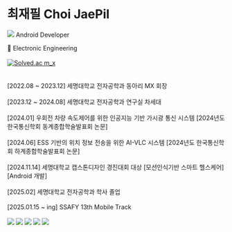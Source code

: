 # 최재필 Choi JaePil

<img src="https://img.shields.io/badge/android-3DDC84?style=flat-square&logo=android&logoColor=black"/> Android Developer  

 📝 Electronic Engineering
 <br>
<br>
[![Solved.ac m_x](http://mazassumnida.wtf/api/v2/generate_badge?boj=m_x)](https://solved.ac/m_x)\
<br>
<br>
[2022.08 ~ 2023.12] 세명대학교 전자공학과 동아리 MX 회장 
<br>
<br>
[2023.12 ~ 2024.08] 세명대학교 전자공학과 연구실 차세대
<br>
<br>
[2024.01] 우회전 차량 속도제어를 위한 인공지능 기반 가시광 통신 시스템 [2024년도 한국통신학회 동계종합학술발표회 논문]
<br>
<br>
[2024.06] ESS 기반의 위치 정보 전송을 위한 AI-VLC 시스템 [2024년도 한국통신학회 하계종합학술발표회 논문]
<br>
<br>
[2024.11.14] 세명대학교 캡스톤디자인 경진대회 대상 [모션인식기반 스마트 헬스케어] [Android 개발]
<br>
<br>
[2025.02] 세명대학교 전자공학과 학사 졸업
<br>
<br>
[2025.01.15 ~ ing] SSAFY 13th Mobile Track
<br>
<br>
<img src="https://img.shields.io/badge/java-007396?style=for-the-badge&logo=OpenJDK&logoColor=white">
<img src="https://img.shields.io/badge/Spring-6DB33F?style=for-the-badge&logo=Spring&logoColor=white">
<img src="https://img.shields.io/badge/springboot-6DB33F?style=for-the-badge&logo=springboot&logoColor=white">
<img src="https://img.shields.io/badge/Kotlin-7F52FF?style=for-the-badge&logo=Kotlin&logoColor=white">
<img src="https://img.shields.io/badge/Android-3DDC84?style=for-the-badge&logo=Android&logoColor=white">
